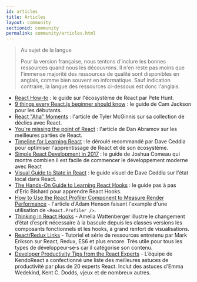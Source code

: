 ```yaml
---
id: articles
title: Articles
layout: community
sectionid: community
permalink: community/articles.html
---
```


> Au sujet de la langue
>
>Pour la version française, nous tentons d'inclure les bonnes ressources quand nous les découvrons. Il n'en reste pas moins que l'immense majorité des ressources de qualité sont disponibles en anglais, comme bien souvent en informatique. Sauf indication contraire, la langue des ressources ci-dessous est donc l'anglais.

- [React How-to](https://github.com/petehunt/react-howto) : le guide sur l'écosystème de React par Pete Hunt.
- [9 things every React.js beginner should know](https://camjackson.net/post/9-things-every-reactjs-beginner-should-know) : le guide de Cam Jackson pour les débutants.
- [React "Aha" Moments](https://tylermcginnis.com/react-aha-moments/) : l'article de Tyler McGinnis sur sa collection de déclics avec React.
- [You're missing the point of React](https://medium.com/@dan_abramov/youre-missing-the-point-of-react-a20e34a51e1a) : l'article de Dan Abramov sur les meilleures parties de React.
- [Timeline for Learning React](https://daveceddia.com/timeline-for-learning-react/) : le déroulé recommandé par Dave Ceddia pour optimiser l'apprentissage de React et de son écosystème.
- [Simple React Development in 2017](https://hackernoon.com/simple-react-development-in-2017-113bd563691f) : le guide de Joshua Comeau qui montre combien il est facile de commencer le développement moderne avec React
- [Visual Guide to State in React](https://daveceddia.com/visual-guide-to-state-in-react/) : le guide visuel de Dave Ceddia sur l'état local dans React.
- [The Hands-On Guide to Learning React Hooks](https://www.telerik.com/kendo-react-ui/react-hooks-guide/) : le guide pas à pas d'Eric Bishard pour apprendre React Hooks.
- [How to Use the React Profiler Component to Measure Render Performance](https://medium.com/@adamhenson/how-to-use-the-react-profiler-component-to-measure-performance-improvements-from-hooks-d43b7092d7a8) - l'article d'Adam Henson faisant l'example d'une utilisation de `<React.Profiler />`.
- [Thinking in React Hooks](https://wattenberger.com/blog/react-hooks) - Amelia Wattenberger illustre le changement d’état d’esprit nécessaire à la bascule depuis les classes versions les composants fonctionnels et les hooks, à grand renfort de visualisations.
- [React/Redux Links](https://github.com/markerikson/react-redux-links) - Tutoriel et série de ressources entretenu par Mark Erikson sur React, Redux, ES6 et plus encore.  Très utile pour tous les types de développeur·se·s car il catégorise son contenu.
- [Developer Productivity Tips from the React Experts](https://www.telerik.com/kendo-react-ui/react-best-practices-and-productivity-tips/) - L’équipe de KendoReact a confectionné une liste des meilleures astuces de productivité par plus de 20 experts React.  Inclut des astuces d’Emma Wedekind, Kent C. Dodds, vjeux et de nombreux autres.
